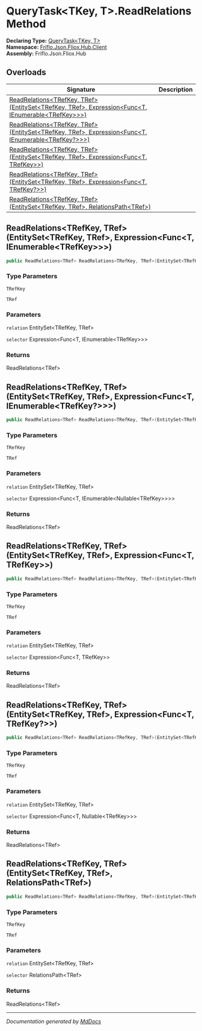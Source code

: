 ﻿<!--  
  <auto-generated>   
    The contents of this file were generated by a tool.  
    Changes to this file may be list if the file is regenerated  
  </auto-generated>   
-->

# QueryTask\<TKey, T\>.ReadRelations Method

**Declaring Type:** [QueryTask\<TKey, T\>](../index.md)  
**Namespace:** [Friflo.Json.Fliox.Hub.Client](../../index.md)  
**Assembly:** Friflo.Json.Fliox.Hub

## Overloads

| Signature                                                                                                                                                                                          | Description |
| -------------------------------------------------------------------------------------------------------------------------------------------------------------------------------------------------- | ----------- |
| [ReadRelations\<TRefKey, TRef\>(EntitySet\<TRefKey, TRef\>, Expression\<Func\<T, IEnumerable\<TRefKey\>\>\>)](#readrelationstrefkey-trefentitysettrefkey-tref-expressionfunct-ienumerabletrefkey)  |             |
| [ReadRelations\<TRefKey, TRef\>(EntitySet\<TRefKey, TRef\>, Expression\<Func\<T, IEnumerable\<TRefKey?\>\>\>)](#readrelationstrefkey-trefentitysettrefkey-tref-expressionfunct-ienumerabletrefkey) |             |
| [ReadRelations\<TRefKey, TRef\>(EntitySet\<TRefKey, TRef\>, Expression\<Func\<T, TRefKey\>\>)](#readrelationstrefkey-trefentitysettrefkey-tref-expressionfunct-trefkey)                            |             |
| [ReadRelations\<TRefKey, TRef\>(EntitySet\<TRefKey, TRef\>, Expression\<Func\<T, TRefKey?\>\>)](#readrelationstrefkey-trefentitysettrefkey-tref-expressionfunct-trefkey)                           |             |
| [ReadRelations\<TRefKey, TRef\>(EntitySet\<TRefKey, TRef\>, RelationsPath\<TRef\>)](#readrelationstrefkey-trefentitysettrefkey-tref-relationspathtref)                                             |             |

## ReadRelations\<TRefKey, TRef\>(EntitySet\<TRefKey, TRef\>, Expression\<Func\<T, IEnumerable\<TRefKey\>\>\>)

```csharp
public ReadRelations<TRef> ReadRelations<TRefKey, TRef>(EntitySet<TRefKey, TRef> relation, Expression<Func<T, IEnumerable<TRefKey>>> selector);
```

### Type Parameters

`TRefKey`

`TRef`

### Parameters

`relation`  EntitySet\<TRefKey, TRef\>

`selector`  Expression\<Func\<T, IEnumerable\<TRefKey\>\>\>

### Returns

ReadRelations\<TRef\>

## ReadRelations\<TRefKey, TRef\>(EntitySet\<TRefKey, TRef\>, Expression\<Func\<T, IEnumerable\<TRefKey?\>\>\>)

```csharp
public ReadRelations<TRef> ReadRelations<TRefKey, TRef>(EntitySet<TRefKey, TRef> relation, Expression<Func<T, IEnumerable<TRefKey?>>> selector);
```

### Type Parameters

`TRefKey`

`TRef`

### Parameters

`relation`  EntitySet\<TRefKey, TRef\>

`selector`  Expression\<Func\<T, IEnumerable\<Nullable\<TRefKey\>\>\>\>

### Returns

ReadRelations\<TRef\>

## ReadRelations\<TRefKey, TRef\>(EntitySet\<TRefKey, TRef\>, Expression\<Func\<T, TRefKey\>\>)

```csharp
public ReadRelations<TRef> ReadRelations<TRefKey, TRef>(EntitySet<TRefKey, TRef> relation, Expression<Func<T, TRefKey>> selector);
```

### Type Parameters

`TRefKey`

`TRef`

### Parameters

`relation`  EntitySet\<TRefKey, TRef\>

`selector`  Expression\<Func\<T, TRefKey\>\>

### Returns

ReadRelations\<TRef\>

## ReadRelations\<TRefKey, TRef\>(EntitySet\<TRefKey, TRef\>, Expression\<Func\<T, TRefKey?\>\>)

```csharp
public ReadRelations<TRef> ReadRelations<TRefKey, TRef>(EntitySet<TRefKey, TRef> relation, Expression<Func<T, TRefKey?>> selector);
```

### Type Parameters

`TRefKey`

`TRef`

### Parameters

`relation`  EntitySet\<TRefKey, TRef\>

`selector`  Expression\<Func\<T, Nullable\<TRefKey\>\>\>

### Returns

ReadRelations\<TRef\>

## ReadRelations\<TRefKey, TRef\>(EntitySet\<TRefKey, TRef\>, RelationsPath\<TRef\>)

```csharp
public ReadRelations<TRef> ReadRelations<TRefKey, TRef>(EntitySet<TRefKey, TRef> relation, RelationsPath<TRef> selector);
```

### Type Parameters

`TRefKey`

`TRef`

### Parameters

`relation`  EntitySet\<TRefKey, TRef\>

`selector`  RelationsPath\<TRef\>

### Returns

ReadRelations\<TRef\>

___

*Documentation generated by [MdDocs](https://github.com/ap0llo/mddocs)*
